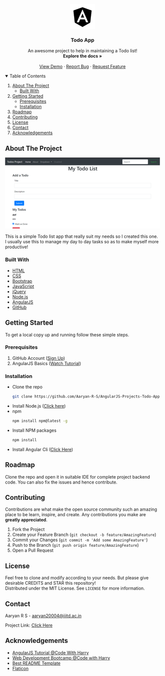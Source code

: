 <!-- PROJECT LOGO -->
<br />
<p align="center">
  <a href="https://aaryan-r-s.github.io/AngularJS-Projects-Todo-App">
    <img src="readme-images/logo.png" alt="Logo" width="80" height="80">
  </a>

  <h3 align="center">Todo App</h3>

  <p align="center">
    An awesome project to help in maintaining a Todo list!
    <br />
    <strong>Explore the docs »</strong>
    <br />
    <br />
    <a href="https://aaryan-r-s.github.io/AngularJS-Projects-Todo-App">View Demo</a>
    ·
    <a href="https://github.com/Aaryan-R-S/AngularJS-Projects-Todo-App/issues">Report Bug</a>
    ·
    <a href="https://github.com/Aaryan-R-S/AngularJS-Projects-Todo-App/issues">Request Feature</a>
    <br />
</p>



<!-- TABLE OF CONTENTS -->
<details open="open">
  <summary>Table of Contents</summary>
  <ol>
    <li>
      <a href="#about-the-project">About The Project</a>
      <ul>
        <li><a href="#built-with">Built With</a></li>
      </ul>
    </li>
    <li>
      <a href="#getting-started">Getting Started</a>
      <ul>
        <li><a href="#prerequisites">Prerequisites</a></li>
        <li><a href="#installation">Installation</a></li>
      </ul>
    </li>
    <li><a href="#roadmap">Roadmap</a></li>
    <li><a href="#contributing">Contributing</a></li>
    <li><a href="#license">License</a></li>
    <li><a href="#contact">Contact</a></li>
    <li><a href="#acknowledgements">Acknowledgements</a></li>
  </ol>
</details>



<!-- ABOUT THE PROJECT -->
## About The Project

![Product Name Screen Shot][product-screenshot]

This is a simple Todo list app that really suit my needs so I created this one. I usually use this to manage my day to day tasks so as to make myself more productive!

### Built With

* [HTML](https://www.w3schools.com/html/)
* [CSS](https://www.w3schools.com/css/default.asp)
* [Bootstrap](https://getbootstrap.com)
* [JavaScript](https://www.javascript.com/)
* [jQuery](https://jquery.com)
* [Node.js](https://nodejs.org/en/)
* [AngularJS](https://angularjs.org/)
* [GitHub](https://github.com)



<!-- GETTING STARTED -->
## Getting Started

To get a local copy up and running follow these simple steps.

### Prerequisites

1. GitHub Account ([Sign Up](https://github.com))
2. AngularJS Basics ([Watch Tutorial](https://www.youtube.com/watch?v=k5E2AVpwsko))


### Installation

- Clone the repo
   ```sh
   git clone https://github.com/Aaryan-R-S/AngularJS-Projects-Todo-App.git
   ```
- Install Node.js ([Click here](https://nodejs.org/en/download/))
- npm 
  ```sh
  npm install npm@latest -g
  ```
- Install NPM packages
   ```sh
   npm install
   ```
- Install Angular Cli ([Click Here](https://angular.io/cli))
   

<!-- ROADMAP -->
## Roadmap

Clone the repo and open it in suitable IDE for complete project backend code. You can also fix the issues and hence contribute.



<!-- CONTRIBUTING -->
## Contributing

Contributions are what make the open source community such an amazing place to be learn, inspire, and create. Any contributions you make are **greatly appreciated**.

1. Fork the Project
2. Create your Feature Branch (`git checkout -b feature/AmazingFeature`)
3. Commit your Changes (`git commit -m 'Add some AmazingFeature'`)
4. Push to the Branch (`git push origin feature/AmazingFeature`)
5. Open a Pull Request

<!-- LICENSE -->
## License

Feel free to clone and modify according to your needs. But please give desirable CREDITS and STAR this repository!<br> Distributed under the MIT License. See `LICENSE` for more information.


<!-- CONTACT -->
## Contact

Aaryan R S - aaryan20004@iiitd.ac.in

Project Link: [Click Here](https://aaryan-r-s.github.io/AngularJS-Projects-Todo-App)



<!-- ACKNOWLEDGEMENTS -->
## Acknowledgements
* [AngularJS Tutorial @Code With Harry](https://youtu.be/0LhBvp8qpro)
* [Web Development Bootcamp @Code with Harry](https://youtube.com/playlist?list=PLu0W_9lII9agiCUZYRsvtGTXdxkzPyItg)
* [Best README Template](https://github.com/othneildrew/Best-README-Template)
* [Flaticon](https://flaticon.com)


<!-- MARKDOWN LINKS & IMAGES -->
[product-screenshot]: readme-images/screenshot.png
